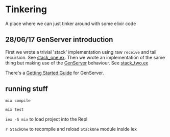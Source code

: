 # Tinkering

A place where we can just tinker around with some elixir code

## 28/06/17 GenServer introduction

First we wrote a trivial 'stack' implementation using raw `receive` and
tail recursion. See [stack_one.ex](lib/stack_one.ex).
Then we wrote an implementation of the same thing but making use of the
[GenServer](https://hexdocs.pm/elixir/GenServer.html) behaviour. See [stack_two.ex](lib/stack_two.ex)

There's a [Getting Started Guide](https://elixir-lang.org/getting-started/mix-otp/genserver.html) for GenServer.

## running stuff

`mix compile`

`mix test`

`iex -S mix` to load project into the Repl

`r StackOne` to recompile and reload `StackOne` module inside iex 
